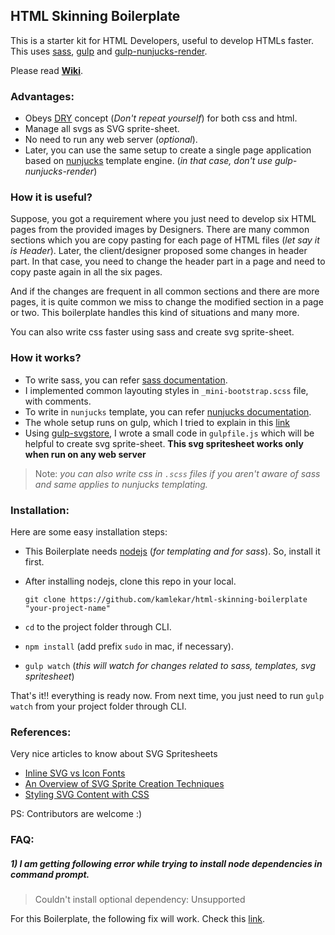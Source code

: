 

## HTML Skinning Boilerplate

This is a starter kit for HTML Developers, useful to develop HTMLs faster. This uses [sass](http://sass-lang.com/), [gulp](http://gulpjs.com/) and [gulp-nunjucks-render](https://github.com/carlosl/gulp-nunjucks-render).

Please read [**Wiki**](https://github.com/kamlekar/HTML-Skinning-Boilerplate/wiki).

### Advantages:

- Obeys [DRY](https://en.wikipedia.org/wiki/Don%27t_repeat_yourself) concept (_Don't repeat yourself_) for both css and html.
- Manage all svgs as SVG sprite-sheet.
- No need to run any web server (_optional_).
- Later, you can use the same setup to create a single page application based on [nunjucks](https://mozilla.github.io/nunjucks/) template engine. (_in that case, don't use gulp-nunjucks-render_)

### How it is useful?

Suppose, you got a requirement where you just need to develop six HTML pages from the provided images by Designers. There are many common sections which you are copy pasting for each page of HTML files (_let say it is Header_). Later, the client/designer proposed some changes in header part. In that case, you need to change the header part in a page and need to copy paste again in all the six pages.

And if the changes are frequent in all common sections and there are more pages, it is quite common we miss to change the modified section in a page or two. This boilerplate handles this kind of situations and many more.

You can also write css faster using sass and create svg sprite-sheet.

### How it works?

- To write sass, you can refer [sass documentation](http://sass-lang.com/documentation/file.SASS_REFERENCE.html).
- I implemented common layouting styles in `_mini-bootstrap.scss` file, with comments.
- To write in `nunjucks` template, you can refer [nunjucks documentation](https://mozilla.github.io/nunjucks/).
- The whole setup runs on gulp, which I tried to explain in this [link](http://stackoverflow.com/a/32228623/1577396)
- Using [gulp-svgstore](https://github.com/w0rm/gulp-svgstore), I wrote a small code in `gulpfile.js` which will be helpful to create svg sprite-sheet. **This svg spritesheet works only when run on any web server**

> Note: _you can also write css in `.scss` files if you aren't aware of sass and same applies to nunjucks templating._

### Installation:

Here are some easy installation steps:

- This Boilerplate needs [nodejs](https://nodejs.org/download/) (_for templating and for sass_). So, install it first.
- After installing nodejs, clone this repo in your local.

      git clone https://github.com/kamlekar/html-skinning-boilerplate "your-project-name"

- `cd` to the project folder through CLI.
- `npm install` (add prefix `sudo` in mac, if necessary).
- `gulp watch` (_this will watch for changes related to sass, templates, svg spritesheet_)

That's it!! everything is ready now. From next time, you just need to run `gulp watch` from your project folder through CLI.


### References:

Very nice articles to know about SVG Spritesheets

- [Inline SVG vs Icon Fonts](https://css-tricks.com/icon-fonts-vs-svg/)
- [An Overview of SVG Sprite Creation Techniques](https://24ways.org/2014/an-overview-of-svg-sprite-creation-techniques/)
- [Styling SVG <use> Content with CSS](http://tympanus.net/codrops/2015/07/16/styling-svg-use-content-css/)

PS: Contributors are welcome :)

### FAQ:

##### 1) I am getting following error while trying to install node dependencies in command prompt.
> Couldn't install optional dependency: Unsupported

For this Boilerplate, the following fix will work. Check this [link](https://github.com/npm/npm/issues/9204#issuecomment-157653267).
